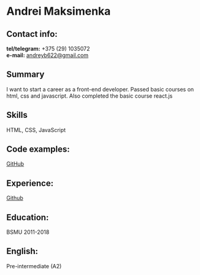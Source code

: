 # Andrei Maksimenka

## Contact info:  
**tel/telegram:** +375 (29) 1035072    
**e-mail:** andreyb622@gmail.com  

## Summary
I want to start a career as a front-end developer. Passed basic courses on html, css and javascript. Also completed the basic course react.js
## Skills 
HTML, CSS, JavaScript

## Code examples:
[GitHub](https://github.com/andreyb622/tms-html/blob/master/lesson%206/index.html)

## Experience:
[Github](https://github.com/andreyb622/tms-html)

## Education: 
BSMU 2011-2018

## English:
Pre-intermediate (A2) 